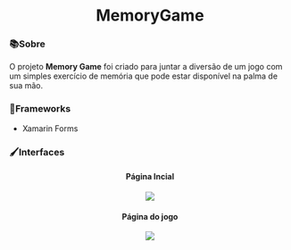 <h1 align="center"> MemoryGame </h1>

### 📚Sobre

O projeto **Memory Game** foi criado para juntar a diversão de um jogo com um simples exercício de memória que pode estar disponível na palma de sua mão.

### 🚀Frameworks
  - Xamarin Forms

### 🖌Interfaces

<h4 align="center">Página Incial</h4>
<p align="center">
  <img src="https://github.com/wlLima/MemoryGame/assets/59426281/565d623f-3f45-4777-b116-2af0ce09e738">
</p>


<h4 align="center">Página do jogo</h4>
<p align="center">
  <img src="https://github.com/wlLima/MemoryGame/assets/59426281/5a3e5fff-1ed3-4add-b968-c2ddfaa626fc">
</p>
